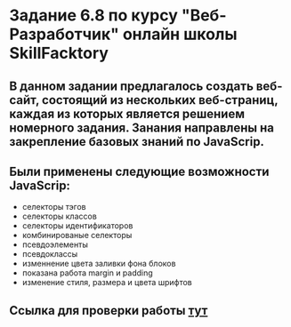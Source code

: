 # Задание 6.8 по курсу "Веб-Разработчик" онлайн школы SkillFacktory
## В данном задании предлагалось создать веб-сайт, состоящий из нескольких веб-страниц, каждая из которых является решением номерного задания. Занания направлены на закрепление базовых знаний по JavaScrip.
## Были применены следующие возможности JavaScrip:
- селекторы тэгов
- селекторы классов
- селекторы идентификаторов
- комбинированые селекторы
- псевдоэлементы
- псевдоклассы
- изменнение цвета заливки фона блоков
- показана работа margin и padding
- изменение стиля, размера и цвета шрифтов

## Ссылка для проверки работы [тут](https://sadonins.github.io/5.11/pages/index.html)